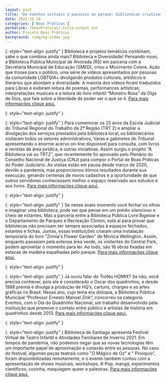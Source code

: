 ```yaml
---
layout: post
title: "De eventos virtuais à passeios ao parque: bibliotecas criativas estão em todos os lugares."
date: 2021-12-10
categories: ['Boas Práticas']
permalink: /boasPraticas/:title:output_ext
author: Projeto Boas Práticas
background: /img/bg-index.jpg
---
```

{: style="text-align: justify" }
Biblioteca e projetos temáticos combinam, sabe o que combina ainda mais? Biblioteca e Diversidade! Pensando nisso, a Biblioteca Pública Municipal de Alvorada (RS) em parceria com a Secretaria Municipal de Educação (SMED), criou o Movimento Colore. Ação que trouxe para o público, uma série de vídeos apresentados por pessoas da comunidade LGBTQIA+ divulgando produtos culturais, artísticos e literários que abordam a diversidade. A maioria dos vídeos foram traduzidos para Libras e exibiram leitura de poemas, performances artísticas, interpretações musicais e a leitura do livro infantil “Monstro Rosa” de Olga de Dios, que fala sobre a liberdade de poder ser o que se é.
[Para mais informações clique aqui.](https://www.alvorada.rs.gov.br/colore-biblioteca/)

{: style="text-align: justify" }


{: style="text-align: justify" }
Para comemorar os 25 anos da Escola Judicial do Tribunal Regional do Trabalho da 2ª Região (TRT 2) e ampliar a divulgação dos serviços prestados pela biblioteca local, os bibliotecários visitaram todos os setores administrativos, Varas e gabinetes do Tribunal apresentando o enorme acervo on-line disponível para consulta, com livros e revistas da área jurídica, e outras iniciativas. Assim surgiu o projeto “A Biblioteca vai ao TRT2”, que recentemente foi aprovado pelo Plenário do Conselho Nacional de Justiça (CNJ) para compor o Portal de Boas Práticas do Poder Judiciário. As visitas estão em pausa desde março de 2020, devido a pandemia, mas proporcionou ótimos resultados durante sua execução, gerando centenas de novos cadastros e a oportunidade de que outros servidores conhecessem melhor o espaço reservado aos estudos e aos livros.
[Para mais informações clique aqui.](https://www.cnj.jus.br/biblioteca-do-trt2-se-aproxima-das-equipes-do-tribunal-e-aumenta-visibilidade/)

{: style="text-align: justify" }


{: style="text-align: justify" }
Se nesse exato momento você fechar os olhos e imaginar uma biblioteca, pode ser que pense em um prédio silencioso e cheio de estantes. Mas a parceria entre a Biblioteca Pública Livre Bigelow e o Departamento de Parques e Recreação Clinton, está aí para provar que bibliotecas não precisam ser sempre associadas à espaços fechados, estantes e fichas. Juntas, essas instituições criaram uma instalação temporária do livro "Zinnia's Flower Garden" de Monica Wellington. Assim, enquanto passeiam pela extensa área verde, os visitantes do Central Park, podem aproveitar o momento para ler. Ao todo, são 16 obras fixadas em estacas de madeira espalhadas pelo parque.
[Para mais informações clique aqui.](https://www.telegram.com/story/news/local/the-item/2021/07/04/central-park-home-storywalk-featuring-zinnias-flower-garden/5314700001/)

{: style="text-align: justify" }


{: style="text-align: justify" }
Já ouviu falar do Troféu HQMIX? Se não, você precisa conhecer, pois ele é considerado o Oscar dos quadrinhos, e desde 1988 premia e divulga a produção de HQ’s, cartuns, charges e as artes gráficas no Brasil. Nesse ano, cujo tema era distopia, a Biblioteca Pública Municipal “Professor Ernesto Manoel Zink”, concorreu na categoria Eventos, com o Dia do Quadrinho Nacional, um trabalho desenvolvido pela instituição que promove o contato entre público e artistas de história em quadrinhos desde 2013.
[Para mais informações clique aqui.](https://campinas.com.br/cultura/2021/09/biblioteca-central-de-campinas-concorre-ao-oscar-dos-quadrinhos/)

{: style="text-align: justify" }


{: style="text-align: justify" }
Biblioteca de Santiago apresenta Festival Virtual de Teatro Infantil e Atividades Familiares de Inverno 2021. Em tempos de pandemia, não podemos negar que as novas tecnologias têm um importante papel de aproximação e conexão entre as pessoas. No caso do festival, algumas peças teatrais como "O Mágico de Oz" e " Pinóquio", foram disponibilizadas remotamente, e o evento também contou com a apresentação de shows musicais, workshops, K-Pop, mangá, experimentos científicos, cozinha, maquiagem queer e palestras.
[Para mais informações clique aqui.](https://m.cooperativa.cl/noticias/cultura/teatro/biblioteca-de-santiago-presenta-festival-infantil-de-teatro/2021-07-13/155046.html)
